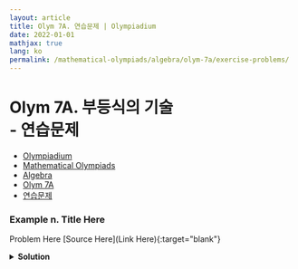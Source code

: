 ```yaml
---
layout: article
title: Olym 7A. 연습문제 | Olympiadium
date: 2022-01-01
mathjax: true
lang: ko
permalink: /mathematical-olympiads/algebra/olym-7a/exercise-problems/
---
```

# Olym 7A. 부등식의 기술 <br> <ssup> - 연습문제</ssup>

<ul class="breadcrumb">
	<li><a href="{{ site.url }}">Olympiadium</a></li> 
	<li><a href="{{ site.url }}mathematical-olympiads/">Mathematical Olympiads</a></li> 
	<li><a href="{{ site.url }}mathematical-olympiads/algebra/">Algebra</a></li> 
	<li><a href="{{ site.url }}mathematical-olympiads/algebra/olym-7a/">Olym 7A</a></li> 
	<li><a href="{{ site.url }}mathematical-olympiads/algebra/olym-7a/exercise-problems/">연습문제</a></li>
</ul>

### Example n. Title Here
<skyblueboard> Problem Here </skyblueboard>
[Source Here](Link Here){:target="blank"}
<pinkborder><details>
<summary><b>Solution</b></summary>
Solution Here. 
</details></pinkborder>

